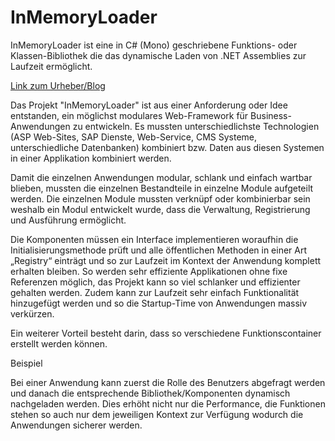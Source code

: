 # InMemoryLoader

InMemoryLoader ist eine in C# (Mono) geschriebene Funktions- oder Klassen-Bibliothek die das dynamische Laden von .NET Assemblies zur Laufzeit ermöglicht.

[Link zum Urheber/Blog](https://blog.responsive-kaysta.ch/post/inmemoryloader)

Das Projekt "InMemoryLoader" ist aus einer Anforderung oder Idee entstanden, ein möglichst modulares Web-Framework für Business-Anwendungen zu entwickeln. Es mussten unterschiedlichste Technologien (ASP Web-Sites, SAP Dienste, Web-Service, CMS Systeme, unterschiedliche Datenbanken) kombiniert bzw. Daten aus diesen Systemen in einer Applikation kombiniert werden.

Damit die einzelnen Anwendungen modular, schlank und einfach wartbar blieben, mussten die einzelnen Bestandteile in einzelne Module aufgeteilt werden. Die einzelnen Module mussten verknüpf oder kombinierbar sein weshalb ein Modul entwickelt wurde, dass die Verwaltung, Registrierung und Ausführung ermöglicht.

Die Komponenten müssen ein Interface implementieren woraufhin die Initialisierungsmethode prüft und alle öffentlichen Methoden in einer Art „Registry“ einträgt und so zur Laufzeit im Kontext der Anwendung komplett erhalten bleiben.
So werden sehr effiziente Applikationen ohne fixe Referenzen möglich, das Projekt kann so viel schlanker und effizienter gehalten werden. Zudem kann zur Laufzeit sehr einfach Funktionalität hinzugefügt werden und so die Startup-Time von Anwendungen massiv verkürzen.

Ein weiterer Vorteil besteht darin, dass so verschiedene Funktionscontainer erstellt werden können.

Beispiel

Bei einer Anwendung kann zuerst die Rolle des Benutzers abgefragt werden und danach die entsprechende Bibliothek/Komponenten dynamisch nachgeladen werden. Dies erhöht nicht nur die Performance, die Funktionen stehen so auch nur dem jeweiligen Kontext zur Verfügung wodurch die Anwendungen sicherer werden.
